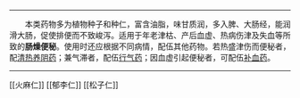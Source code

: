 ---
&emsp;&emsp;本类药物多为植物种子和种仁，富含油脂，味甘质润，多入脾、大肠经，能润滑大肠，促使排便而不致峻泻。适用于年老津枯、产后血虚、热病伤津及失血等所致的**肠燥便秘**。使用时还应根据不同病情，配伍其他药物。若热盛津伤而便秘者，配<ins>清热养阴药</ins>；兼气滞者，配伍<ins>行气药</ins>；因血虚引起便秘者，可配伍<ins>补血药</ins>。

***
[[火麻仁]]
[[郁李仁]]
[[松子仁]]